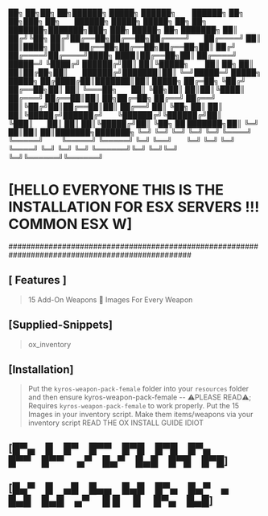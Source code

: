 
██╗  ██╗██╗   ██╗██████╗  █████╗  ██████╗   ██████╗ ██╗   ██╗███╗  ██╗  ██████╗  █████╗  █████╗ ██╗  ██╗  ███████╗███████╗███╗   ███╗ █████╗ ██╗     ███████╗
██║ ██╔╝╚██╗ ██╔╝██╔══██╗██╔══██╗██╔════╝  ██╔════╝ ██║   ██║████╗ ██║  ██╔══██╗██╔══██╗██╔══██╗██║ ██╔╝  ██╔════╝██╔════╝████╗ ████║██╔══██╗██║     ██╔════╝
█████═╝  ╚████╔╝ ██████╔╝██║  ██║╚█████╗   ██║  ██╗ ██║   ██║██╔██╗██║  ██████╔╝███████║██║  ╚═╝█████═╝   █████╗  █████╗  ██╔████╔██║███████║██║     █████╗
██╔═██╗   ╚██╔╝  ██╔══██╗██║  ██║ ╚═══██╗  ██║  ╚██╗██║   ██║██║╚████║  ██╔═══╝ ██╔══██║██║  ██╗██╔═██╗   ██╔══╝  ██╔══╝  ██║╚██╔╝██║██╔══██║██║     ██╔══╝
██║ ╚██╗   ██║   ██║  ██║╚█████╔╝██████╔╝  ╚██████╔╝╚██████╔╝██║ ╚███║  ██║     ██║  ██║╚█████╔╝██║ ╚██╗  ██      ███████╗██║ ╚═╝ ██║██║  ██║███████╗███████╗
╚═╝  ╚═╝   ╚═╝   ╚═╝  ╚═╝ ╚════╝ ╚═════╝    ╚═════╝  ╚═════╝ ╚═╝  ╚══╝  ╚═╝     ╚═╝  ╚═╝ ╚════╝ ╚═╝  ╚═╝  ╚═╝     ╚══════╝╚═╝     ╚═╝╚═╝  ╚═╝╚══════╝╚══════╝


# [HELLO EVERYONE THIS IS THE INSTALLATION FOR ESX SERVERS !!! COMMON ESX W]

#################################################################################################


## [ Features ]

> 15 Add-On Weapons 🔫
> Images For Every Weapon

## [Supplied-Snippets]

> ox_inventory

## [Installation]

> Put the ``kyros-weapon-pack-female`` folder into your ``resources`` folder and then ensure kyros-weapon-pack-female -- ⚠️PLEASE READ⚠️; Requires ``kyros-weapon-pack-female`` to work properly.
> Put the 15 Images in your inventory script.
> Make them items/weapons via your inventory script READ THE OX INSTALL GUIDE IDIOT

## [█▀▄ █ █▀ █▀▀ █▀█ █▀█ █▀▄   █▀▀ █▀▀   ▄▀ █▄▀ █▄█ █▀█ █▀█] ##
## [█▄▀ █ ▄█ █▄▄ █▄█ █▀▄ █▄▀ ▄ █▄█ █▄█ ▄▀   █ █  █  █▀▄ █▄█] ##